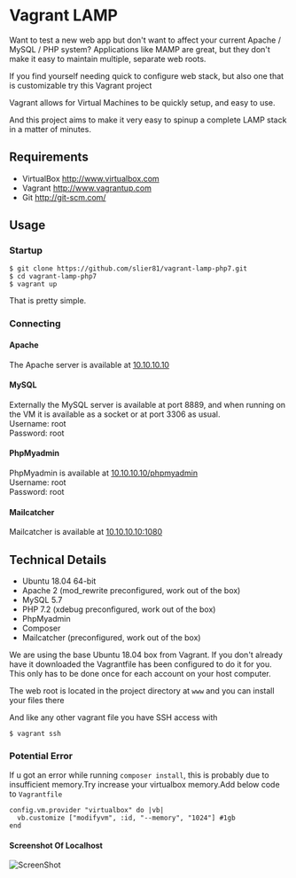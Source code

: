 Vagrant LAMP
============

Want to test a new web app but don't want to affect your current Apache / MySQL / PHP system?
Applications like MAMP are great, but they don't make it easy to maintain multiple, separate
web roots.

If you find yourself needing quick to configure web stack, but also one that is customizable try this Vagrant project

Vagrant allows for Virtual Machines to be quickly setup, and easy to use.

And this project aims to make it very easy to spinup a complete LAMP stack in a matter of minutes.

Requirements
------------
* VirtualBox <http://www.virtualbox.com>
* Vagrant <http://www.vagrantup.com>
* Git <http://git-scm.com/>

Usage
-----

### Startup
	$ git clone https://github.com/slier81/vagrant-lamp-php7.git
	$ cd vagrant-lamp-php7
	$ vagrant up

That is pretty simple.

### Connecting

#### Apache
The Apache server is available at [10.10.10.10](http://10.10.10.10)

#### MySQL
Externally the MySQL server is available at port 8889, and when running on the VM it is available as a socket or at port 3306 as usual.  
Username: root  
Password: root

#### PhpMyadmin
PhpMyadmin is available at [10.10.10.10/phpmyadmin](http://10.10.10.10/phpmyadmin)  
Username: root  
Password: root

#### Mailcatcher
Mailcatcher is available at [10.10.10.10:1080](http://10.10.10.10:1080)

Technical Details
-----------------
* Ubuntu 18.04 64-bit
* Apache 2 (mod_rewrite preconfigured, work out of the box)
* MySQL 5.7
* PHP 7.2 (xdebug preconfigured, work out of the box)
* PhpMyadmin
* Composer
* Mailcatcher (preconfigured, work out of the box)

We are using the base Ubuntu 18.04 box from Vagrant. If you don't already have it downloaded
the Vagrantfile has been configured to do it for you. This only has to be done once
for each account on your host computer.

The web root is located in the project directory at `www` and you can install your files there

And like any other vagrant file you have SSH access with

	$ vagrant ssh  
	
### Potential Error
If u got an error while running `composer install`, this is probably due to insufficient memory.Try increase your virtualbox memory.Add below code to `Vagrantfile`
```
config.vm.provider "virtualbox" do |vb|
  vb.customize ["modifyvm", :id, "--memory", "1024"] #1gb
end
```

#### Screenshot Of Localhost
![ScreenShot](https://i.imgur.com/Jn1zlAT.png)